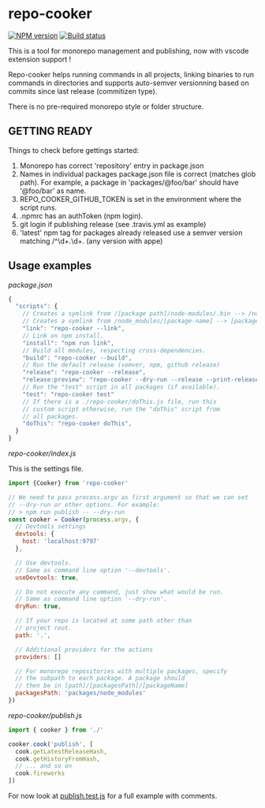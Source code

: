 # repo-cooker

[![NPM version][npm-image]][npm-url]
[![Build status][travis-image]][travis-url]

This is a tool for monorepo management and publishing, now with vscode
extension support !

Repo-cooker helps running commands in all projects, linking binaries to run
commands in directories and supports auto-semver versionning based on commits
since last release (commitizen type).

There is no pre-required monorepo style or folder structure.

## GETTING READY

Things to check before gettings started:

1.  Monorepo has correct 'repository' entry in package.json
2.  Names in individual packages package.json file is correct (matches glob path). For example, a package in 'packages/@foo/bar' should have '@foo/bar' as name.
3.  REPO_COOKER_GITHUB_TOKEN is set in the environment where the script runs.
4.  .npmrc has an authToken (npm login).
5.  git login if publishing release (see .travis.yml as example)
6.  'latest' npm tag for packages already released use a semver version matching /^\d+.\d+\.
    (any version with appe)

## Usage examples

_package.json_

```js
{
  "scripts": {
    // Creates a symlink from /[package path]/node-modules/.bin --> /node_modules/.bin
    // Creates a symlink from /node_modules/[package-name] --> [package path]
    "link": "repo-cooker --link",
    // Link on npm install.
    "install": "npm run link",
    // Build all modules, respecting cross-dependencies.
    "build": "repo-cooker --build",
    // Run the default release (semver, npm, github release)
    "release": "repo-cooker --release",
    "release:preview": "repo-cooker --dry-run --release --print-release",
    // Run the "test" script in all packages (if available).
    "test": "repo-cooker test"
    // If there is a ./repo-cooker/doThis.js file, run this
    // custom script otherwise, run the "doThis" script from
    // all packages.
    "doThis": "repo-cooker doThis",
  }
}
```

_repo-cooker/index.js_

This is the settings file.

```js
import {Cooker} from 'repo-cooker'

// We need to pass process.argv as first argument so that we can set
// --dry-run or other options. For example:
// > npm run publish -- --dry-run
const cooker = Cooker(process.argv, {
  // Devtools settings
  devtools: {
    host: 'localhost:9797'
  },

  // Use devtools.
  // Same as command line option '--devtools'.
  useDevtools: true,

  // Do not execute any command, just show what would be run.
  // Same as command line option '--dry-run'.
  dryRun: true,

  // If your repo is located at some path other than
  // project root.
  path: '.',

  // Additional providers for the actions
  providers: []

  // For monorepo repositories with multiple packages, specify
  // the subpath to each package. A package should
  // then be in [path]/[packagesPath]/[packageName]
  packagesPath: 'packages/node_modules'
})
```

_repo-cooker/publish.js_

```js
import { cooker } from './'

cooker.cook('publish', [
  cook.getLatestReleaseHash,
  cook.getHistoryFromHash,
  // ... and so on
  cook.fireworks
])
```

For now look at [publish.test.js](https://github.com/cerebral/repo-cooker/blob/main/test/integration/publish.test.js)
for a full example with comments.

[npm-image]: https://img.shields.io/npm/v/repo-cooker.svg?style=flat
[npm-url]: https://npmjs.org/package/repo-cooker
[travis-image]: https://img.shields.io/travis/cerebral/repo-cooker.svg?style=flat
[travis-url]: https://travis-ci.org/cerebral/repo-cooker
